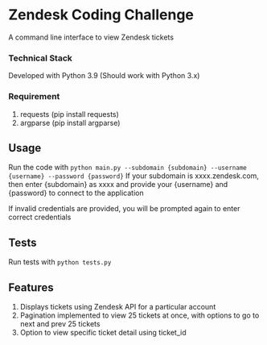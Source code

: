 # Zendesk Coding Challenge

A command line interface to view Zendesk tickets 

### Technical Stack

Developed with Python 3.9 (Should work with Python 3.x)

### Requirement

1. requests (pip install requests)
2. argparse (pip install argparse)

## Usage

Run the code with
```python main.py --subdomain {subdomain} --username {username} --password {password}```
If your subdomain is xxxx.zendesk.com, then enter {subdomain} as xxxx
and provide your {username} and {password} to connect to the application

If invalid credentials are provided, you will be prompted again to enter correct credentials

## Tests

Run tests with
```python tests.py```

## Features
1. Displays tickets using Zendesk API for a particular account
2. Pagination implemented to view 25 tickets at once, with options to go to next and prev 25 tickets
3. Option to view specific ticket detail using ticket_id

